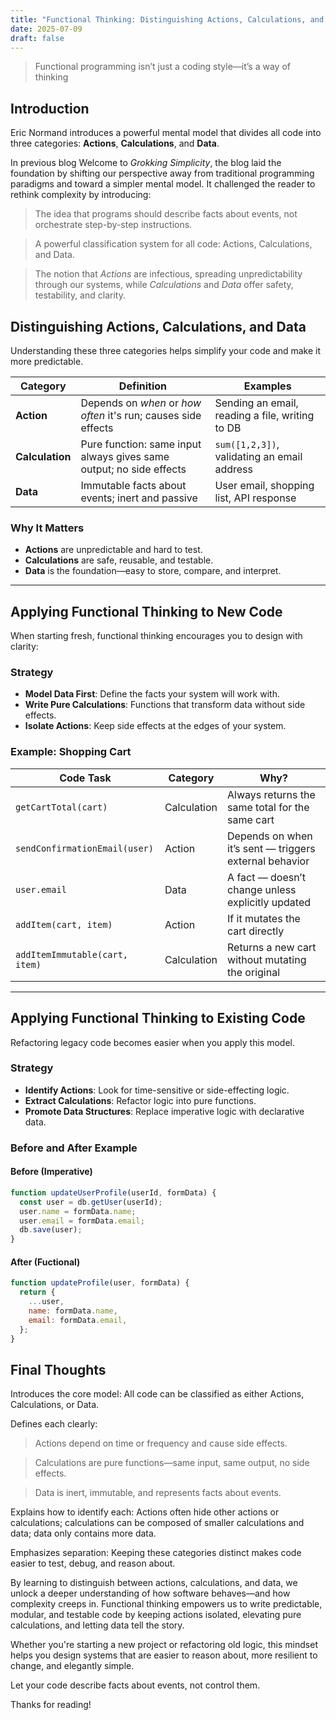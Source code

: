 ```yaml
---
title: "Functional Thinking: Distinguishing Actions, Calculations, and Data"
date: 2025-07-09
draft: false
---
```


> Functional programming isn’t just a coding style—it’s a way of thinking

## Introduction

Eric Normand introduces a powerful mental model that divides all code into three categories: **Actions**, **Calculations**, and **Data**.

In previous blog Welcome to _Grokking Simplicity_, the blog laid the foundation by shifting our perspective away from traditional programming paradigms and toward a simpler mental model. It challenged the reader to rethink complexity by introducing:

> The idea that programs should describe facts about events, not orchestrate step-by-step instructions.

> A powerful classification system for all code: Actions, Calculations, and Data.

> The notion that _Actions_ are infectious, spreading unpredictability through our systems, while _Calculations_ and _Data_ offer safety, testability, and clarity.

## Distinguishing Actions, Calculations, and Data

Understanding these three categories helps simplify your code and make it more predictable.

| Category        | Definition                                                          | Examples                                        |
| --------------- | ------------------------------------------------------------------- | ----------------------------------------------- |
| **Action**      | Depends on _when_ or _how often_ it's run; causes side effects      | Sending an email, reading a file, writing to DB |
| **Calculation** | Pure function: same input always gives same output; no side effects | `sum([1,2,3])`, validating an email address     |
| **Data**        | Immutable facts about events; inert and passive                     | User email, shopping list, API response         |

### Why It Matters

- **Actions** are unpredictable and hard to test.
- **Calculations** are safe, reusable, and testable.
- **Data** is the foundation—easy to store, compare, and interpret.

---

## Applying Functional Thinking to New Code

When starting fresh, functional thinking encourages you to design with clarity:

### Strategy

- **Model Data First**: Define the facts your system will work with.
- **Write Pure Calculations**: Functions that transform data without side effects.
- **Isolate Actions**: Keep side effects at the edges of your system.

### Example: Shopping Cart

| Code Task                      | Category    | Why?                                                   |
| ------------------------------ | ----------- | ------------------------------------------------------ |
| `getCartTotal(cart)`           | Calculation | Always returns the same total for the same cart        |
| `sendConfirmationEmail(user)`  | Action      | Depends on when it’s sent — triggers external behavior |
| `user.email`                   | Data        | A fact — doesn’t change unless explicitly updated      |
| `addItem(cart, item)`          | Action      | If it mutates the cart directly                        |
| `addItemImmutable(cart, item)` | Calculation | Returns a new cart without mutating the original       |

---

## Applying Functional Thinking to Existing Code

Refactoring legacy code becomes easier when you apply this model.

### Strategy

- **Identify Actions**: Look for time-sensitive or side-effecting logic.
- **Extract Calculations**: Refactor logic into pure functions.
- **Promote Data Structures**: Replace imperative logic with declarative data.

### Before and After Example

#### Before (Imperative)

```js
function updateUserProfile(userId, formData) {
  const user = db.getUser(userId);
  user.name = formData.name;
  user.email = formData.email;
  db.save(user);
}
```

#### After (Fuctional)

```js
function updateProfile(user, formData) {
  return {
    ...user,
    name: formData.name,
    email: formData.email,
  };
}
```

## Final Thoughts

Introduces the core model: All code can be classified as either Actions, Calculations, or Data.

Defines each clearly:

> Actions depend on time or frequency and cause side effects.

> Calculations are pure functions—same input, same output, no side effects.

> Data is inert, immutable, and represents facts about events.

Explains how to identify each: Actions often hide other actions or calculations; calculations can be composed of smaller calculations and data; data only contains more data.

Emphasizes separation: Keeping these categories distinct makes code easier to test, debug, and reason about.

By learning to distinguish between actions, calculations, and data, we unlock a deeper understanding of how software behaves—and how complexity creeps in. Functional thinking empowers us to write predictable, modular, and testable code by keeping actions isolated, elevating pure calculations, and letting data tell the story.

Whether you're starting a new project or refactoring old logic, this mindset helps you design systems that are easier to reason about, more resilient to change, and elegantly simple.

Let your code describe facts about events, not control them.

Thanks for reading!

